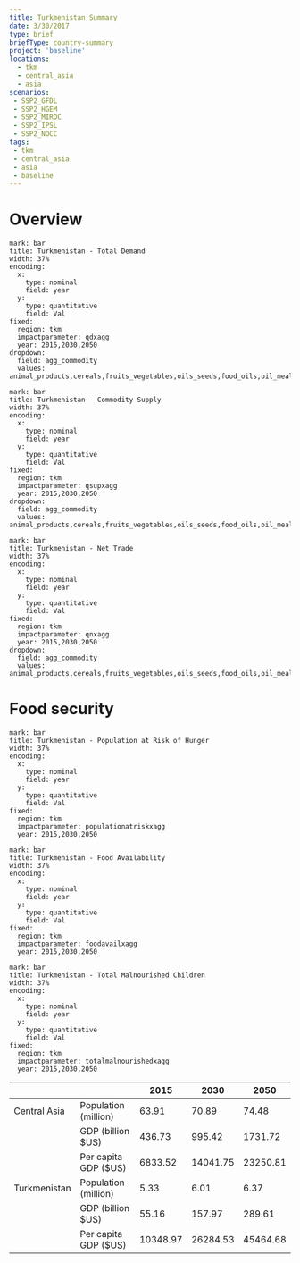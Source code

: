 ```yaml
---
title: Turkmenistan Summary
date: 3/30/2017
type: brief
briefType: country-summary
project: 'baseline'
locations:
  - tkm
  - central_asia
  - asia
scenarios:
 - SSP2_GFDL
 - SSP2_HGEM
 - SSP2_MIROC
 - SSP2_IPSL
 - SSP2_NOCC
tags:
 - tkm
 - central_asia
 - asia
 - baseline
---
```

# Overview 

```chart
mark: bar
title: Turkmenistan - Total Demand
width: 37%
encoding:
  x:
    type: nominal
    field: year
  y:
    type: quantitative
    field: Val
fixed:
  region: tkm
  impactparameter: qdxagg
  year: 2015,2030,2050
dropdown:
  field: agg_commodity
  values: animal_products,cereals,fruits_vegetables,oils_seeds,food_oils,oil_meals,other,pulses,roots_tubers,sugar
```

```chart
mark: bar
title: Turkmenistan - Commodity Supply
width: 37%
encoding:
  x:
    type: nominal
    field: year
  y:
    type: quantitative
    field: Val
fixed:
  region: tkm
  impactparameter: qsupxagg
  year: 2015,2030,2050
dropdown:
  field: agg_commodity
  values: animal_products,cereals,fruits_vegetables,oils_seeds,food_oils,oil_meals,other,pulses,roots_tubers,sugar
```

```chart
mark: bar
title: Turkmenistan - Net Trade
width: 37%
encoding:
  x:
    type: nominal
    field: year
  y:
    type: quantitative
    field: Val
fixed:
  region: tkm
  impactparameter: qnxagg
  year: 2015,2030,2050
dropdown:
  field: agg_commodity
  values: animal_products,cereals,fruits_vegetables,oils_seeds,food_oils,oil_meals,other,pulses,roots_tubers,sugar
```

# Food security

```chart
mark: bar
title: Turkmenistan - Population at Risk of Hunger
width: 37%
encoding:
  x:
    type: nominal
    field: year
  y:
    type: quantitative
    field: Val
fixed:
  region: tkm
  impactparameter: populationatriskxagg
  year: 2015,2030,2050
```

```chart
mark: bar
title: Turkmenistan - Food Availability
width: 37%
encoding:
  x:
    type: nominal
    field: year
  y:
    type: quantitative
    field: Val
fixed:
  region: tkm
  impactparameter: foodavailxagg
  year: 2015,2030,2050
```

```chart
mark: bar
title: Turkmenistan - Total Malnourished Children
width: 37%
encoding:
  x:
    type: nominal
    field: year
  y:
    type: quantitative
    field: Val
fixed:
  region: tkm
  impactparameter: totalmalnourishedxagg
  year: 2015,2030,2050
```

|   |   | 2015 | 2030 | 2050 |
|---|---|---|---|---|
| Central Asia | Population (million) | 63.91 | 70.89 | 74.48 |
|  | GDP (billion $US) | 436.73 | 995.42 | 1731.72 |
|  | Per capita GDP ($US) | 6833.52 | 14041.75 | 23250.81 |
| Turkmenistan | Population (million) | 5.33 | 6.01 | 6.37 |
|  | GDP (billion $US) | 55.16 | 157.97 | 289.61 |
|  | Per capita GDP ($US) | 10348.97| 26284.53| 45464.68|